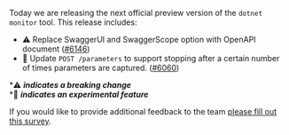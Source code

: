 Today we are releasing the next official preview version of the `dotnet monitor` tool. This release includes:

- ⚠️ Replace SwaggerUI and SwaggerScope option with OpenAPI document ([#6146](https://github.com/dotnet/dotnet-monitor/pull/6146))
- 🔬 Update `POST /parameters` to support stopping after a certain number of times parameters are captured. ([#6060](https://github.com/dotnet/dotnet-monitor/pull/6060))

\*⚠️ **_indicates a breaking change_** \
\*🔬 **_indicates an experimental feature_**

If you would like to provide additional feedback to the team [please fill out this survey](https://aka.ms/dotnet-monitor-survey?src=rn).